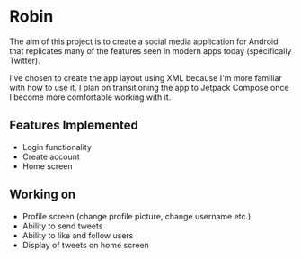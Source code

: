 # Robin

The aim of this project is to create a social media application for Android that replicates many of the features seen in modern apps today (specifically Twitter).

I've chosen to create the app layout using XML because I'm more familiar with how to use it. I plan on transitioning the app to Jetpack Compose once I become more comfortable working with it.

## Features Implemented

- Login functionality
- Create account
- Home screen

## Working on

- Profile screen (change profile picture, change username etc.)
- Ability to send tweets
- Ability to like and follow users
- Display of tweets on home screen

